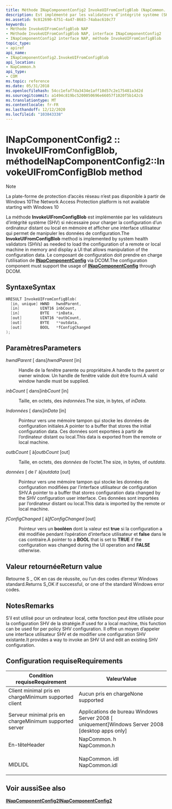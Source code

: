```yaml
---
title: Méthode INapComponentConfig2 InvokeUIFromConfigBlob (NapCommon. h)
description: Est implémenté par les validateurs d’intégrité système (SHV) si nécessaire pour charger la configuration d’un ordinateur distant ou local en mémoire et afficher une interface utilisateur qui autorise la manipulation des données de configuration.
ms.assetid: 9c012690-6751-4a47-8683-74abac610c77
keywords:
- Méthode InvokeUIFromConfigBlob NAP
- Méthode InvokeUIFromConfigBlob NAP, interface INapComponentConfig2
- INapComponentConfig2 interface NAP, méthode InvokeUIFromConfigBlob
topic_type:
- apiref
api_name:
- INapComponentConfig2.InvokeUIFromConfigBlob
api_location:
- NapCommon.h
api_type:
- COM
ms.topic: reference
ms.date: 05/31/2018
ms.openlocfilehash: 54cc1efaf7da3434e1aff10d57c2e175481a3d2d
ms.sourcegitcommit: a1494c819bc5200050696e66057f1020f5b142cb
ms.translationtype: MT
ms.contentlocale: fr-FR
ms.lasthandoff: 12/12/2020
ms.locfileid: "103843338"
---
```

# <a name="inapcomponentconfig2invokeuifromconfigblob-method"></a><span data-ttu-id="7365b-106">INapComponentConfig2 :: InvokeUIFromConfigBlob, méthode</span><span class="sxs-lookup"><span data-stu-id="7365b-106">INapComponentConfig2::InvokeUIFromConfigBlob method</span></span>

> [!Note]  
> <span data-ttu-id="7365b-107">La plate-forme de protection d’accès réseau n’est pas disponible à partir de Windows 10</span><span class="sxs-lookup"><span data-stu-id="7365b-107">The Network Access Protection platform is not available starting with Windows 10</span></span>

 

<span data-ttu-id="7365b-108">La méthode **InvokeUIFromConfigBlob** est implémentée par les validateurs d’intégrité système (SHV) si nécessaire pour charger la configuration d’un ordinateur distant ou local en mémoire et afficher une interface utilisateur qui permet de manipuler les données de configuration.</span><span class="sxs-lookup"><span data-stu-id="7365b-108">The **InvokeUIFromConfigBlob** method is implemented by system health validators (SHVs) as needed to load the configuration of a remote or local machine in memory and display a UI that allows manipulation of the configuration data.</span></span> <span data-ttu-id="7365b-109">Le composant de configuration doit prendre en charge l’utilisation de [**INapComponentConfig**](inapcomponentconfig.md) via DCOM.</span><span class="sxs-lookup"><span data-stu-id="7365b-109">The configuration component must support the usage of [**INapComponentConfig**](inapcomponentconfig.md) through DCOM.</span></span>

## <a name="syntax"></a><span data-ttu-id="7365b-110">Syntaxe</span><span class="sxs-lookup"><span data-stu-id="7365b-110">Syntax</span></span>


```C++
HRESULT InvokeUIFromConfigBlob(
  [in, unique] HWND   hwndParent,
  [in]         UINT16 inbCount,
  [in]         BYTE   *inData,
  [out]        UINT16 *outbCount,
  [out]        BYTE   **outdata,
  [out]        BOOL   *fConfigChanged
);
```



## <a name="parameters"></a><span data-ttu-id="7365b-111">Paramètres</span><span class="sxs-lookup"><span data-stu-id="7365b-111">Parameters</span></span>

<dl> <dt>

<span data-ttu-id="7365b-112">*hwndParent* \[ dans\]</span><span class="sxs-lookup"><span data-stu-id="7365b-112">*hwndParent* \[in\]</span></span>
</dt> <dd>

<span data-ttu-id="7365b-113">Handle de la fenêtre parente ou propriétaire.</span><span class="sxs-lookup"><span data-stu-id="7365b-113">A handle to the parent or owner window.</span></span> <span data-ttu-id="7365b-114">Un handle de fenêtre valide doit être fourni.</span><span class="sxs-lookup"><span data-stu-id="7365b-114">A valid window handle must be supplied.</span></span>

</dd> <dt>

<span data-ttu-id="7365b-115">*inbCount* \[ dans\]</span><span class="sxs-lookup"><span data-stu-id="7365b-115">*inbCount* \[in\]</span></span>
</dt> <dd>

<span data-ttu-id="7365b-116">Taille, en octets, des *indonnées*.</span><span class="sxs-lookup"><span data-stu-id="7365b-116">The size, in bytes, of *inData*.</span></span>

</dd> <dt>

<span data-ttu-id="7365b-117">*Indonnées* \[ dans\]</span><span class="sxs-lookup"><span data-stu-id="7365b-117">*inData* \[in\]</span></span>
</dt> <dd>

<span data-ttu-id="7365b-118">Pointeur vers une mémoire tampon qui stocke les données de configuration initiales.</span><span class="sxs-lookup"><span data-stu-id="7365b-118">A pointer to a buffer that stores the initial configuration data.</span></span> <span data-ttu-id="7365b-119">Ces données sont exportées à partir de l’ordinateur distant ou local.</span><span class="sxs-lookup"><span data-stu-id="7365b-119">This data is exported from the remote or local machine.</span></span>

</dd> <dt>

<span data-ttu-id="7365b-120">*outbCount* \[ à\]</span><span class="sxs-lookup"><span data-stu-id="7365b-120">*outbCount* \[out\]</span></span>
</dt> <dd>

<span data-ttu-id="7365b-121">Taille, en octets, des *données* de l’octet.</span><span class="sxs-lookup"><span data-stu-id="7365b-121">The size, in bytes, of *outdata*.</span></span>

</dd> <dt>

<span data-ttu-id="7365b-122">*données* \[ de l' à\]</span><span class="sxs-lookup"><span data-stu-id="7365b-122">*outdata* \[out\]</span></span>
</dt> <dd>

<span data-ttu-id="7365b-123">Pointeur vers une mémoire tampon qui stocke les données de configuration modifiées par l’interface utilisateur de configuration SHV.</span><span class="sxs-lookup"><span data-stu-id="7365b-123">A pointer to a buffer that stores configuration data changed by the SHV configuration user interface.</span></span> <span data-ttu-id="7365b-124">Ces données sont importées par l’ordinateur distant ou local.</span><span class="sxs-lookup"><span data-stu-id="7365b-124">This data is imported by the remote or local machine.</span></span>

</dd> <dt>

<span data-ttu-id="7365b-125">*fConfigChanged* \[ à\]</span><span class="sxs-lookup"><span data-stu-id="7365b-125">*fConfigChanged* \[out\]</span></span>
</dt> <dd>

<span data-ttu-id="7365b-126">Pointeur vers un **booléen** dont la valeur est **true** si la configuration a été modifiée pendant l’opération d’interface utilisateur et **false** dans le cas contraire.</span><span class="sxs-lookup"><span data-stu-id="7365b-126">A pointer to a **BOOL** that is set to **TRUE** if the configuration was changed during the UI operation and **FALSE** otherwise.</span></span>

</dd> </dl>

## <a name="return-value"></a><span data-ttu-id="7365b-127">Valeur retournée</span><span class="sxs-lookup"><span data-stu-id="7365b-127">Return value</span></span>

<span data-ttu-id="7365b-128">Retourne S \_ OK en cas de réussite, ou l’un des codes d’erreur Windows standard.</span><span class="sxs-lookup"><span data-stu-id="7365b-128">Returns S\_OK if successful, or one of the standard Windows error codes.</span></span>

## <a name="remarks"></a><span data-ttu-id="7365b-129">Notes</span><span class="sxs-lookup"><span data-stu-id="7365b-129">Remarks</span></span>

<span data-ttu-id="7365b-130">S’il est utilisé pour un ordinateur local, cette fonction peut être utilisée pour la configuration SHV de la stratégie.</span><span class="sxs-lookup"><span data-stu-id="7365b-130">If used for a local machine, this function can be used for per policy SHV configuration.</span></span> <span data-ttu-id="7365b-131">Il offre un moyen d’appeler une interface utilisateur SHV et de modifier une configuration SHV existante.</span><span class="sxs-lookup"><span data-stu-id="7365b-131">It provides a way to invoke an SHV UI and edit an existing SHV configuration.</span></span>

## <a name="requirements"></a><span data-ttu-id="7365b-132">Configuration requise</span><span class="sxs-lookup"><span data-stu-id="7365b-132">Requirements</span></span>



| <span data-ttu-id="7365b-133">Condition requise</span><span class="sxs-lookup"><span data-stu-id="7365b-133">Requirement</span></span> | <span data-ttu-id="7365b-134">Valeur</span><span class="sxs-lookup"><span data-stu-id="7365b-134">Value</span></span> |
|-------------------------------------|------------------------------------------------------------------------------------------|
| <span data-ttu-id="7365b-135">Client minimal pris en charge</span><span class="sxs-lookup"><span data-stu-id="7365b-135">Minimum supported client</span></span><br/> | <span data-ttu-id="7365b-136">Aucun pris en charge</span><span class="sxs-lookup"><span data-stu-id="7365b-136">None supported</span></span><br/>                                                                |
| <span data-ttu-id="7365b-137">Serveur minimal pris en charge</span><span class="sxs-lookup"><span data-stu-id="7365b-137">Minimum supported server</span></span><br/> | <span data-ttu-id="7365b-138">Applications de bureau Windows Server 2008 \[ uniquement\]</span><span class="sxs-lookup"><span data-stu-id="7365b-138">Windows Server 2008 \[desktop apps only\]</span></span><br/>                                     |
| <span data-ttu-id="7365b-139">En-tête</span><span class="sxs-lookup"><span data-stu-id="7365b-139">Header</span></span><br/>                   | <dl> <span data-ttu-id="7365b-140"><dt>NapCommon. h</dt></span><span class="sxs-lookup"><span data-stu-id="7365b-140"><dt>NapCommon.h</dt></span></span> </dl>   |
| <span data-ttu-id="7365b-141">MIDL</span><span class="sxs-lookup"><span data-stu-id="7365b-141">IDL</span></span><br/>                      | <dl> <span data-ttu-id="7365b-142"><dt>NapCommon. idl</dt></span><span class="sxs-lookup"><span data-stu-id="7365b-142"><dt>NapCommon.idl</dt></span></span> </dl> |



## <a name="see-also"></a><span data-ttu-id="7365b-143">Voir aussi</span><span class="sxs-lookup"><span data-stu-id="7365b-143">See also</span></span>

<dl> <dt>

[<span data-ttu-id="7365b-144">**INapComponentConfig2**</span><span class="sxs-lookup"><span data-stu-id="7365b-144">**INapComponentConfig2**</span></span>](inapcomponentconfig2.md)
</dt> </dl>

 

 





